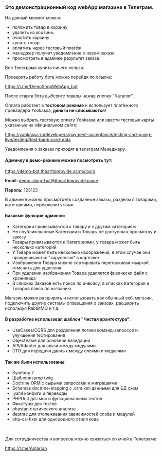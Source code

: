 ### Это демонстрационный код webApp магазина в Телеграм.

На данный момент можно:
- положить товар в корзину
- удалить из корзины
- очистить корзину
- купить товар
- оплатить через тестовый платёж
- менеджер получит уведомление о новом заказе
- просмотреть в админке результат заказа

Вне Телеграма купить ничего нельзя.


Проверить работу бота можно перейдя по ссылке:

https://t.me/DemoShopWebApp_bot


После старта бота выберите товары нажав кнопку "Каталог".

Оплата работает в **тестовом режиме** и использует платёжного провайдера Yookassa, **деньги не списываются**!

Можно выбрать тестовую оплату Yookassa или ввести тестовые карты указанные на официальном сайте:

https://yookassa.ru/developers/payment-acceptance/testing-and-going-live/testing#test-bank-card-data

Уведомления о заказах приходят в телеграм Менеджеру.


#### Админку в демо-режиме можно посмотреть тут:

https://demo-bot.thearttoprovide.name/login

**Email:** demo-shop-bot@thearttoprovide.name

**Пароль:** 123123

В админке можно просмотреть созданные заказы, разделы с товарами, категориями, переключить язык.

#### Базовые функции админки:
- Категории привязываются к товару и к другим категориям
- Не опубликованные Категории и Товары не доступны к просмотру и заказу
- Товары привязываются к Категориями, у товара может быть несколько категорий
- У Товара может быть несколько изображений, в этом случае они прокручиваются "каруселью" в карточке
- Изображения Товара можно сортировать перетаскивая мышкой, отмечать для удаления
- При удалении изображения Товара удаляется физически файл с хранилища
- В списках Заказов есть поиск по инвойсу, в списках Категории и Товаров поиск по названию

Магазин можно расширять и использовать как обычный веб-магазин, подключить другие системы оповещения о заказах, расширить используя RabbitMQ и т.д.

#### В разработке использовал шаблон "Чистая архитектура":
- UseCases/CQRS для разделения логики команд-запросов и улучшения тестирования
- ObjectValue для основной валидации
- API/Adapter для связи между модулями
- DTO для передачи данных между слоями и модулями

#### Так же были использованы:
- Symfony 7
- Шаблонизатор twig
- Doctrine ORM с сырыми запросами и миграциями
- Schemas doctrine-mapping с .orm.xml данными для БД схем
- .yaml конфиги и переводы
- PHPUnit для мок и функциональных тестов
- Фикстуры для тестов
- phpstan статического анализа
- deptrac для отслеживания зависимостей слоёв и модулей
- php-cs-fixer для однородного стиля кода

\
\
Для сотрудничества и вопросов можно связаться со мной в Телеграме:

https://t.me/Ambrion

